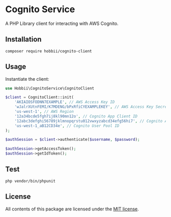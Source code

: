 # Cognito Service
A PHP Library client for interacting with AWS Cognito.

## Installation
```shell
composer require hobbii/cognito-client
```

## Usage
Instantiate the client:
```php
use Hobbii\CognitoService\CognitoClient

$client = CognitoClient::init(
    'AKIAIOSFODNN7EXAMPLE', // AWS Access Key ID
    'wJalrXUtnFEMI/K7MDENG/bPxRfiCYEXAMPLEKEY', // AWS Access Key Secret
    'us-west-1', // AWS Region
    '12a34bcde5fgh7ij8kl90mn12o', // Cognito App Client ID
    '12abc3defghi56789jklmnopqrstu012vwxyzabcd34efg56hi7', // Cognito App Client Secret
    'us-west-1_aB12CD34e', // Cognito User Pool ID
);

$authSession = $client->authenticate($username, $password);

$authSession->getAccessToken();
$authSession->getIdToken();
```

## Test
```shell
php vendor/bin/phpunit
```

## License
All contents of this package are licensed under the [MIT license](LICENSE).
